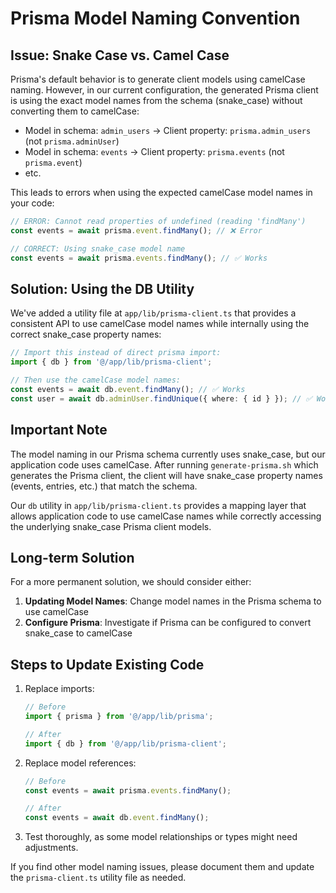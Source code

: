 # Prisma Model Naming Convention

## Issue: Snake Case vs. Camel Case

Prisma's default behavior is to generate client models using camelCase naming. However, in our current configuration, the generated Prisma client is using the exact model names from the schema (snake_case) without converting them to camelCase:

- Model in schema: `admin_users` -> Client property: `prisma.admin_users` (not `prisma.adminUser`)
- Model in schema: `events` -> Client property: `prisma.events` (not `prisma.event`)
- etc.

This leads to errors when using the expected camelCase model names in your code:

```typescript
// ERROR: Cannot read properties of undefined (reading 'findMany')
const events = await prisma.event.findMany(); // ❌ Error

// CORRECT: Using snake_case model name
const events = await prisma.events.findMany(); // ✅ Works
```

## Solution: Using the DB Utility

We've added a utility file at `app/lib/prisma-client.ts` that provides a consistent API to use camelCase model names while internally using the correct snake_case property names:

```typescript
// Import this instead of direct prisma import:
import { db } from '@/app/lib/prisma-client';

// Then use the camelCase model names:
const events = await db.event.findMany(); // ✅ Works
const user = await db.adminUser.findUnique({ where: { id } }); // ✅ Works
```

## Important Note

The model naming in our Prisma schema currently uses snake_case, but our application code uses camelCase. After running `generate-prisma.sh` which generates the Prisma client, the client will have snake_case property names (events, entries, etc.) that match the schema.

Our `db` utility in `app/lib/prisma-client.ts` provides a mapping layer that allows application code to use camelCase names while correctly accessing the underlying snake_case Prisma client models.

## Long-term Solution

For a more permanent solution, we should consider either:

1. **Updating Model Names**: Change model names in the Prisma schema to use camelCase
2. **Configure Prisma**: Investigate if Prisma can be configured to convert snake_case to camelCase

## Steps to Update Existing Code

1. Replace imports:
   ```typescript
   // Before
   import { prisma } from '@/app/lib/prisma';
   
   // After
   import { db } from '@/app/lib/prisma-client';
   ```

2. Replace model references:
   ```typescript
   // Before
   const events = await prisma.events.findMany();
   
   // After
   const events = await db.event.findMany();
   ```

3. Test thoroughly, as some model relationships or types might need adjustments.

If you find other model naming issues, please document them and update the `prisma-client.ts` utility file as needed. 